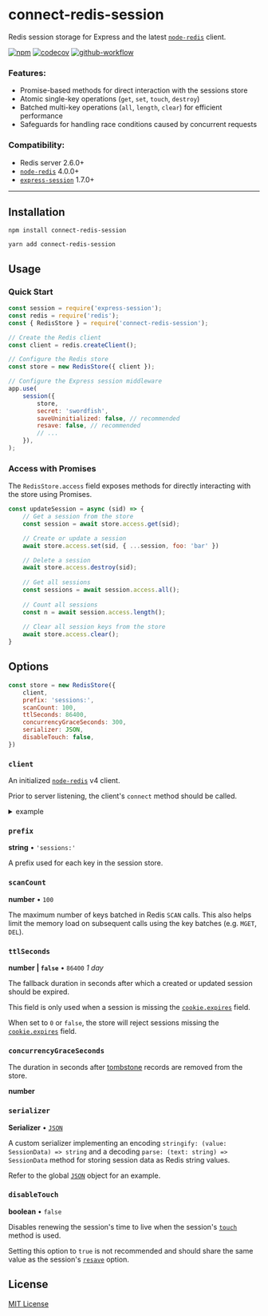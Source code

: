 # connect-redis-session

Redis session storage for Express and the latest [`node-redis`][node-redis] client.

[![npm](https://img.shields.io/npm/v/connect-redis-session?logo=npm)](https://www.npmjs.com/package/connect-redis-session)
[![codecov](https://codecov.io/gh/rahil-p/connect-redis-session/branch/master/graph/badge.svg?token=LSOQ2ZCWIS)](https://codecov.io/gh/rahil-p/connect-redis-session)
[![github-workflow](https://img.shields.io/github/workflow/status/rahil-p/connect-redis-session/npm%20publish?logo=github)](https://github.com/rahil-p/connect-redis-session/actions)

### Features:

- Promise-based methods for direct interaction with the sessions store
- Atomic single-key operations (`get`, `set`, `touch`, `destroy`)
- Batched multi-key operations (`all`, `length`, `clear`) for efficient performance
- Safeguards for handling race conditions caused by concurrent requests

### Compatibility:

- Redis server 2.6.0+
- [`node-redis`][node-redis] 4.0.0+
- [`express-session`][express-session] 1.7.0+

___

## Installation
```shell
npm install connect-redis-session
```

```shell
yarn add connect-redis-session 
```

## Usage

### Quick Start
```js
const session = require('express-session');
const redis = require('redis');
const { RedisStore } = require('connect-redis-session');

// Create the Redis client
const client = redis.createClient();

// Configure the Redis store
const store = new RedisStore({ client });

// Configure the Express session middleware
app.use(
    session({
        store,
        secret: 'swordfish',
        saveUninitialized: false, // recommended
        resave: false, // recommended
        // ...
    }),
);
```

### Access with Promises

The `RedisStore.access` field exposes methods for directly interacting with the store using Promises.

```js
const updateSession = async (sid) => {
    // Get a session from the store
    const session = await store.access.get(sid);

    // Create or update a session
    await store.access.set(sid, { ...session, foo: 'bar' })

    // Delete a session
    await store.access.destroy(sid);
	
    // Get all sessions
    const sessions = await session.access.all();
	
    // Count all sessions
    const n = await session.access.length();
	
    // Clear all session keys from the store
    await store.access.clear();
}
```

## Options

```js
const store = new RedisStore({
    client,
    prefix: 'sessions:',
    scanCount: 100,
    ttlSeconds: 86400,
    concurrencyGraceSeconds: 300,
    serializer: JSON,
    disableTouch: false,
})
```

### `client`

An initialized [`node-redis`][node-redis] v4 client.

Prior to server listening, the client's `connect` method should be called.

<details>

<summary>example</summary>

```js
(async () => {
    await client.connect();
    server.listen(80);
})();
```

</details>

### `prefix`

**string** • `'sessions:'`

A prefix used for each key in the session store.

### `scanCount`

**number** • `100`

The maximum number of keys batched in Redis `SCAN` calls.  This also helps limit the memory load on subsequent calls 
using the key batches (e.g. `MGET`, `DEL`).

### `ttlSeconds`

**number | `false`** • `86400` _1 day_

The fallback duration in
seconds after which a created or updated session should be expired.

This field is only used when a session is missing the 
[`cookie.expires`](https://github.com/expressjs/session#cookieexpires) field. 

When set to `0` or `false`, the store will reject sessions missing the 
[`cookie.expires`](https://github.com/expressjs/session#cookieexpires) field.

### `concurrencyGraceSeconds`

The duration in seconds after [tombstone](https://en.wikipedia.org/wiki/Tombstone_(data_store)) records are removed from 
the store.

**number**

### `serializer`

**Serializer** • [`JSON`][mdn-json]

A custom serializer implementing an encoding `stringify: (value: SessionData) => string` and a decoding 
`parse: (text: string) => SessionData` method for storing session data as Redis string values.

Refer to the global [`JSON`][mdn-json] object for an example.

### `disableTouch`

**boolean** • `false`

Disables renewing the session's time to live when the session's [`touch`](https://github.com/expressjs/session#sessiontouch) 
method is used.

Setting this option to `true` is not recommended and should share the same value as the session's
[`resave`](https://github.com/expressjs/session#saveuninitialized) 
option.

## License
[MIT License](https://github.com/rahil-p/connect-redis-session/blob/master/LICENSE)

[node-redis]: https://github.com/redis/node-redis
[express-session]: https://github.com/expressjs/session
[mdn-json]: https://developer.mozilla.org/en-US/docs/Web/JavaScript/Reference/Global_Objects/JSON
